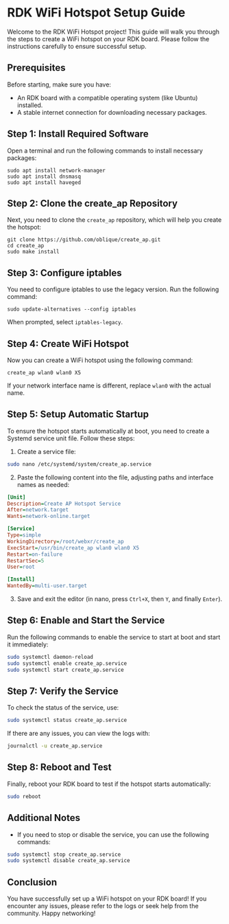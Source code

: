 # RDK WiFi Hotspot Setup Guide

Welcome to the RDK WiFi Hotspot project! This guide will walk you through the steps to create a WiFi hotspot on your RDK board. Please follow the instructions carefully to ensure successful setup.

## Prerequisites

Before starting, make sure you have:

- An RDK board with a compatible operating system (like Ubuntu) installed.
- A stable internet connection for downloading necessary packages.

## Step 1: Install Required Software

Open a terminal and run the following commands to install necessary packages:

```shell
sudo apt install network-manager 
sudo apt install dnsmasq 
sudo apt install haveged
```

## Step 2: Clone the create_ap Repository

Next, you need to clone the `create_ap` repository, which will help you create the hotspot:

```shell
git clone https://github.com/oblique/create_ap.git
cd create_ap
sudo make install
```

## Step 3: Configure iptables

You need to configure iptables to use the legacy version. Run the following command:

```shell
sudo update-alternatives --config iptables
```

When prompted, select `iptables-legacy`.

## Step 4: Create WiFi Hotspot

Now you can create a WiFi hotspot using the following command:

```shell
create_ap wlan0 wlan0 X5
```

If your network interface name is different, replace `wlan0` with the actual name.

## Step 5: Setup Automatic Startup

To ensure the hotspot starts automatically at boot, you need to create a Systemd service unit file. Follow these steps:

1. Create a service file:

```bash
sudo nano /etc/systemd/system/create_ap.service
```

2. Paste the following content into the file, adjusting paths and interface names as needed:

```ini
[Unit]
Description=Create AP Hotspot Service
After=network.target 
Wants=network-online.target  

[Service]
Type=simple
WorkingDirectory=/root/webxr/create_ap 
ExecStart=/usr/bin/create_ap wlan0 wlan0 X5
Restart=on-failure  
RestartSec=5 
User=root  

[Install]
WantedBy=multi-user.target 
```

3. Save and exit the editor (in nano, press `Ctrl+X`, then `Y`, and finally `Enter`).

## Step 6: Enable and Start the Service

Run the following commands to enable the service to start at boot and start it immediately:

```bash
sudo systemctl daemon-reload
sudo systemctl enable create_ap.service
sudo systemctl start create_ap.service
```

## Step 7: Verify the Service

To check the status of the service, use:

```bash
sudo systemctl status create_ap.service
```

If there are any issues, you can view the logs with:

```bash
journalctl -u create_ap.service
```

## Step 8: Reboot and Test

Finally, reboot your RDK board to test if the hotspot starts automatically:

```bash
sudo reboot
```

## Additional Notes

- If you need to stop or disable the service, you can use the following commands:

```bash
sudo systemctl stop create_ap.service
sudo systemctl disable create_ap.service
```

## Conclusion

You have successfully set up a WiFi hotspot on your RDK board! If you encounter any issues, please refer to the logs or seek help from the community. Happy networking!

